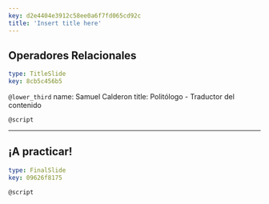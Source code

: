 ```yaml
---
key: d2e4404e3912c58ee0a6f7fd065cd92c
title: 'Insert title here'
---
```


## Operadores Relacionales

```yaml
type: TitleSlide
key: 8cb5c456b5
```

`@lower_third`
name: Samuel Calderon
title: Politólogo - Traductor del contenido

`@script`


---

## ¡A practicar!

```yaml
type: FinalSlide
key: 09626f8175
```

`@script`
